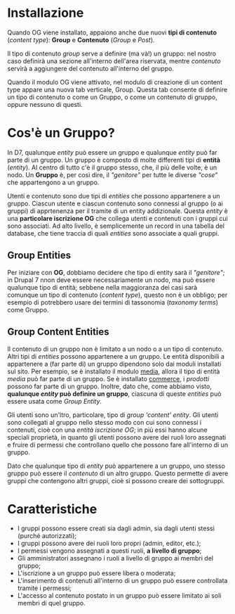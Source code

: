 # Installazione

Quando OG viene installato, appaiono anche due nuovi **tipi di contenuto** (_content type_): **Group** e **Contenuto** (_Group_ e _Post_).

Il tipo di contenuto _group_ serve a definire (ma và!) un gruppo: nel nostro caso definirà una sezione all'interno dell'area riservata, mentre _contenuto_ servirà a aggiungere del contenuto all'interno del gruppo.

Quando il modulo OG viene attivato, nel modulo di creazione di un content type appare una nuova tab verticale, Group. Questa tab consente di definire un tipo di contenuto o come un Gruppo, o come un contenuto di gruppo, oppure nessuno di questi.

# Cos'è un Gruppo?

In D7, qualunque _entity_ può essere un gruppo e qualunque _entity_ può far parte di un gruppo. Un gruppo è composto di molte differenti tipi di **entità** (_entity_). Al centro di tutto c'è il gruppo stesso, che, il più delle volte, è un nodo. Un **Gruppo** è, per così dire, il _"genitore"_ per tutte le diverse _"cose"_ che appartengono a un gruppo.

Utenti e contenuto sono due tipi di _entities_ che possono appartenere a un gruppo. Ciascun utente e ciascun contenuto sono connessi al gruppo (o ai gruppi) di apprtenenza per il tramite di un entity addizionale. Questa _entity_ è una **particolare iscrizione OG** che collega utenti e contenuti con i gruppi cui sono associati. Ad alto livello, è semplicemente un record in una tabella del database, che tiene traccia di quali _entities_ sono associate a quali gruppi.

## Group Entities

Per iniziare con **OG**, dobbiamo decidere che tipo di entity sarà il _"genitore"_; in Drupal 7 nnon deve essere necessariamente un nodo, ma può essere qualunque tipo di entità; sebbene nella maggioranza dei casi sarà comunque un tipo di contenuto (_content type_), questo non è un obbligo; per esempio di potrebbero usare dei termini di tassonomia (_taxonomy terms_) come Gruppo.

## Group Content Entities

Il contenuto di un gruppo non è limitato a un nodo o a un tipo di contenuto. Altri tipi di _entities_ possono appartenere a un gruppo. Le entità disponibili a appartenere a (far parte di) un gruppo dipendono solo dai moduli installati sul sito. Per esempio, se è installato il modulo [media](https://www.drupal.org/project/media), allora il tipo di entità _media_ può far parte di un gruppo. Se è installato [commerce](https://www.drupal.org/project/commerce), i _prodotti_ possono far parte di un gruppo. Inoltre, dato che, come abbiamo visto, **qualunque _entity_ può definire un gruppo**, ciascuna di queste _entities_ può essere usata come _Group Entity_.

Gli utenti sono un'ltro, particolare, tipo di _group 'content' entity_. Gli utenti sono collegati al gruppo nello stesso modo con cui sono connessi i contenuti, cioè con una _entità iscrizione OG_; in più essi hanno alcune speciali proprietà, in quanto gli utenti possono avere dei ruoli loro assegnati e fruire di permessi che controllano quello che possono fare all'interno di un gruppo.

Dato che qualunque tipo di _entity_ può appartenere a un gruppo, uno stesso gruppo può essere il _contenuto_ di un altro gruppo. Questo permette di avere gruppi che contengono altri gruppi, cioè si possono creare dei sottogruppi.

# Caratteristiche

- I gruppi possono essere creati sia dagli admin, sia dagli utenti stessi (purché autorizzati);
- I gruppi possono avere dei ruoli loro propri (admin, editor, etc.);
- I permessi vengono assegnati a questi ruoli, **a livello di gruppo**;
- Gli amministratori assegnano i ruoli a livello di gruppo ai membri del gruppo;
- L'iscrizione a un gruppo può essere libera o moderata;
- L'inserimento di contenuti all'interno di un gruppo può essere controllata tramite i permessi;
- L'accesso al contenuto postato in un gruppo può essere limitato ai soli membri di quel gruppo.
